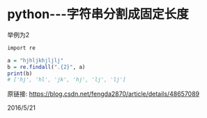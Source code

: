 # python---字符串分割成固定长度

举例为2  
```r
import re

a = "hjhljkhjljlj"
b = re.findall(".{2}", a)
print(b)
# ['hj', 'hl', 'jk', 'hj', 'lj', 'lj']
```

原链接: https://blog.csdn.net/fengda2870/article/details/48657089  

2016/5/21  
